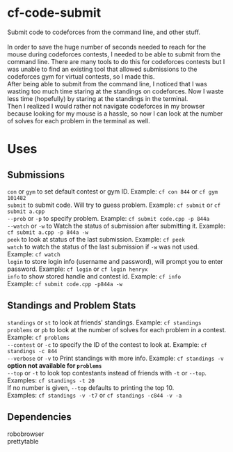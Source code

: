 # cf-code-submit
Submit code to codeforces from the command line, and other stuff. <br />
<br />
In order to save the huge number of seconds needed to reach for the mouse during codeforces contests, I needed to be able to submit from the command line. There are many tools to do this for codeforces contests but I was unable to find an existing tool that allowed submissions to the codeforces gym for virtual contests, so I made this. <br />
After being able to submit from the command line, I noticed that I was wasting too much time staring at the standings on codeforces. Now I waste less time (hopefully) by staring at the standings in the terminal. <br />
Then I realized I would rather not navigate codeforces in my browser because looking for my mouse is a hassle, so now I can look at the number of solves for each problem in the terminal as well. <br />

# Uses
## Submissions
`con` or `gym` to set default contest or gym ID. Example: `cf con 844` or `cf gym 101482` <br />
`submit` to submit code. Will try to guess problem. Example: `cf submit` or `cf submit a.cpp` <br />
`--prob` or `-p` to specify problem. Example: `cf submit code.cpp -p 844a` <br />
`--watch` or `-w` to Watch the status of submission after submitting it. Example: `cf submit a.cpp -p 844a -w` <br />
`peek` to look at status of the last submission. Example: `cf peek` <br />
`watch` to watch the status of the last submission if `-w` was not used. Example: `cf watch` <br />
`login` to store login info (username and password), will prompt you to enter password. Example: `cf login` or `cf login henryx` <br />
`info` to show stored handle and contest id. Example: `cf info` <br />
Example: `cf submit code.cpp -p844a -w` <br />
## Standings and Problem Stats
`standings` or `st` to look at friends' standings. Example: `cf standings` <br />
`problems` or `pb` to look at the number of solves for each problem in a contest. Example: `cf problems` <br />
`--contest` or `-c` to specify the ID of the contest to look at. Example: `cf standings -c 844` <br />
`--verbose` or `-v` to Print standings with more info. Example: `cf standings -v` **option not available for `problems`** <br />
`--top` or `-t` to look top contestants instead of friends with `-t` or `--top`. Examples: `cf standings -t 20` <br />
If no number is given, `--top` defaults to printing the top 10. <br />
Examples: `cf standings -v -t7` or `cf standings -c844 -v -a` <br />

## Dependencies
robobrowser <br />
prettytable <br />
